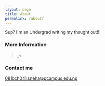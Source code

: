 ```yaml
---
layout: page
title: About
permalink: /about/
---
```



Sup? I'm an Undergrad writing my thought out!!!

### More Information
   >_<

### Contact me

[081bch041.sneha@pcampus.edu.np](mailto:email@domain.com)
